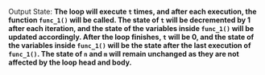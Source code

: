 Output State: **The loop will execute `t` times, and after each execution, the function `func_1()` will be called. The state of `t` will be decremented by 1 after each iteration, and the state of the variables inside `func_1()` will be updated accordingly. After the loop finishes, `t` will be 0, and the state of the variables inside `func_1()` will be the state after the last execution of `func_1()`. The state of `n` and `m` will remain unchanged as they are not affected by the loop head and body.**